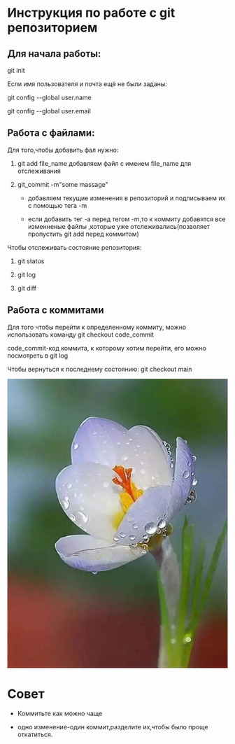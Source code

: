 # Инструкция по работе с git репозиторием

  ## Для начала работы:
   
   git init

   Если имя пользователя и почта ещё не были заданы:

   git config --global user.name

   git config --global user.email

   ## Работа с файлами:

   Для того,чтобы добавить фал нужно:

   1. git add file_name
 добавляем файл с именем  file_name для отслеживания

 2. git_commit -m"some massage"

     * добавляем текущие изменения в репозиторий и подписываем их с помощью тега -m

     * если добавить тег -а перед тегом -m,то к коммиту добавятся все изменненые файлы ,которые уже отслеживались(позволяет пропустить git add перед коммитом)


 Чтобы отслеживать состояние репозитория:
  
   1. git status
 
 2. git log

  3. git diff

  ## Работа с коммитами

  Для того чтобы перейти к определенному коммиту, можно использовать команду 
  git checkout code_commit

  code_commit-код коммита, к которому хотим перейти, его можно посмотреть в git log

  Чтобы вернуться к последнему состоянию:
  git checkout main
  

  ![Flower](3551025b-5bea-4000-ab45-f1cbf6a245b8.png)
  
# Cовет

 * Коммитьте как можно чаще

 * одно изменение-один коммит,разделите их,чтобы было проще откатиться.




   